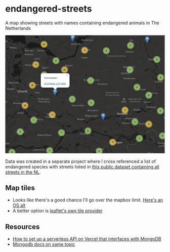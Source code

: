 # endangered-streets
A map showing streets with names containing endangered animals in The Netherlands

![Screenshot of the map showing endangered streets](screenshot.png)

Data was created in a separate project where I cross referenced a list of endangered species with streets listed in [this public dataset containing all streets in the NL](https://download.geofabrik.de/europe/netherlands.html).

## Map tiles
- Looks like there's a good chance I'll go over the mapbox limit. [Here's an OS alt](https://openmaptiles.org/docs/website/leaflet/)
- A better option is [leaflet's own tile provider](http://leaflet-extras.github.io/leaflet-providers/preview/index.html)

## Resources
- [How to set up a serverless API on Vercel that interfaces with MongoDB](https://github.com/vercel/next.js/tree/canary/examples/with-mongodb-mongoose)
- [Mongodb docs on same topic](https://docs.atlas.mongodb.com/best-practices-connecting-from-vercel/)
